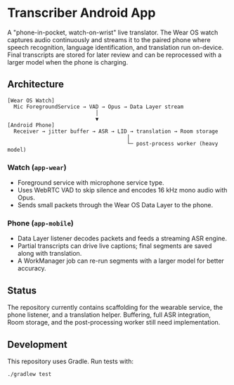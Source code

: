 # Transcriber Android App

A "phone-in-pocket, watch-on-wrist" live translator. The Wear OS watch captures audio continuously and streams it to the paired phone where speech recognition, language identification, and translation run on-device. Final transcripts are stored for later review and can be reprocessed with a larger model when the phone is charging.

## Architecture

```
[Wear OS Watch]
  Mic ForegroundService → VAD → Opus → Data Layer stream
                            │
                            ▼
[Android Phone]
  Receiver → jitter buffer → ASR → LID → translation → Room storage
                                      │
                                      └─ post-process worker (heavy model)
```

### Watch (`app-wear`)

- Foreground service with microphone service type.
- Uses WebRTC VAD to skip silence and encodes 16 kHz mono audio with Opus.
- Sends small packets through the Wear OS Data Layer to the phone.

### Phone (`app-mobile`)

- Data Layer listener decodes packets and feeds a streaming ASR engine.
- Partial transcripts can drive live captions; final segments are saved along with translation.
- A WorkManager job can re-run segments with a larger model for better accuracy.

## Status

The repository currently contains scaffolding for the wearable service, the phone listener, and a translation helper. Buffering, full ASR integration, Room storage, and the post-processing worker still need implementation.

## Development

This repository uses Gradle. Run tests with:

```
./gradlew test
```